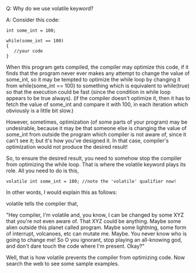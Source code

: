 Q: Why do we use volatile keyword?

A: Consider this code:

```
int some_int = 100;

while(some_int == 100)
{
   //your code
}
```

When this program gets compiled, the compiler may optimize this code, if it finds that the program never ever makes any attempt to change the value of some_int, so it may be tempted to optimize the while loop by changing it from while(some_int == 100) to something which is equivalent to while(true) so that the execution could be fast (since the condition in while loop appears to be true always). (if the compiler doesn't optimize it, then it has to fetch the value of some_int and compare it with 100, in each iteration which obviously is a little bit slow.)

However, sometimes, optimization (of some parts of your program) may be undesirable, because it may be that someone else is changing the value of some_int from outside the program which compiler is not aware of, since it can't see it; but it's how you've designed it. In that case, compiler's optimization would not produce the desired result!

So, to ensure the desired result, you need to somehow stop the compiler from optimizing the while loop. That is where the volatile keyword plays its role. All you need to do is this,

```
volatile int some_int = 100; //note the 'volatile' qualifier now!
```

In other words, I would explain this as follows:

volatile tells the compiler that,

"Hey compiler, I'm volatile and, you know, I can be changed by some XYZ that you're not even aware of. That XYZ could be anything. Maybe some alien outside this planet called program. Maybe some lightning, some form of interrupt, volcanoes, etc can mutate me. Maybe. You never know who is going to change me! So O you ignorant, stop playing an all-knowing god, and don't dare touch the code where I'm present. Okay?"

Well, that is how volatile prevents the compiler from optimizing code. Now search the web to see some sample examples.

